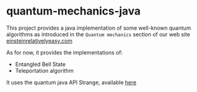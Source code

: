 # quantum-mechanics-java
This project provides a java implementation of some well-known quantum algorithms as introduced in the `Quantum mechanics` section of our web site [einsteinrelativelyeasy.com](https://einsteinrelativelyeasy.com/index.php/quantum-mechanics)

As for now, it provides the implementations of:
- Entangled Bell State
- Teleportation algorithm

It uses the quantum java API Strange, available [here](https://github.com/gluonhq/strange)








